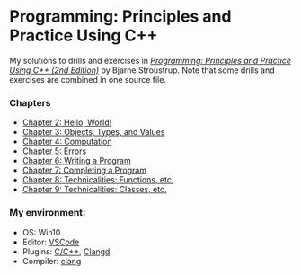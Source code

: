 Programming: Principles and Practice Using C++
=============

My solutions to drills and exercises in [*Programming: Principles and Practice Using C++ (2nd Edition)*](https://www.stroustrup.com/programming.html) by Bjarne Stroustrup. Note that some drills and exercises are combined in one source file.

### Chapters
- [Chapter 2: Hello, World!](ch02)
- [Chapter 3: Objects, Types, and Values](ch03/)
- [Chapter 4: Computation](ch04/)
- [Chapter 5: Errors](ch05/)
- [Chapter 6: Writing a Program](ch06/)
- [Chapter 7: Completing a Program](ch07/)
- [Chapter 8: Technicalities: Functions, etc.](ch08/)
- [Chapter 9: Technicalities: Classes, etc.](ch09/)

### My environment:
- OS: Win10
- Editor: [VSCode](https://code.visualstudio.com/)
- Plugins: [C/C++](https://marketplace.visualstudio.com/items?itemName=ms-vscode.cpptools), [Clangd](https://marketplace.visualstudio.com/items?itemName=llvm-vs-code-extensions.vscode-clangd)
- Compiler: [clang](https://clang.llvm.org/)
